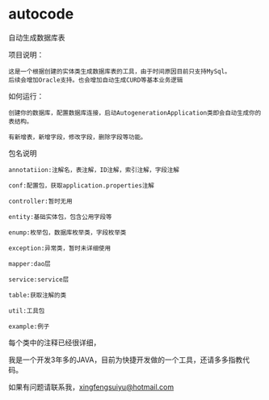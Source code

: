 # autocode
自动生成数据库表  

项目说明：  

    这是一个根据创建的实体类生成数据库表的工具，由于时间原因目前只支持MySql。
    后续会增加Oracle支持。也会增加自动生成CURD等基本业务逻辑  
    
如何运行：  

    创建你的数据库，配置数据库连接，启动AutogenerationApplication类即会自动生成你的表结构。  
    
    有新增表，新增字段，修改字段，删除字段等功能。 
    
包名说明  

    annotatiion:注解名，表注解，ID注解，索引注解，字段注解
    
    conf:配置包，获取application.properties注解
    
    controller:暂时无用
    
    entity:基础实体包，包含公用字段等
    
    enump:枚举包，数据库枚举类，字段枚举类
    
    exception:异常类，暂时未详细使用
    
    mapper:dao层
    
    service:service层
    
    table:获取注解的类
    
    util:工具包
    
    example:例子
    
 每个类中的注释已经很详细，
 
 我是一个开发3年多的JAVA，目前为快捷开发做的一个工具，还请多多指教代码。
 
 如果有问题请联系我，xingfengsuiyu@hotmail.com
 
